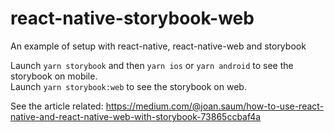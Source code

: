 # react-native-storybook-web

An example of setup with react-native, react-native-web and storybook

Launch `yarn storybook` and then `yarn ios` or `yarn android` to see the storybook on mobile.  
Launch `yarn storybook:web` to see the storybook on web.

See the article related: https://medium.com/@joan.saum/how-to-use-react-native-and-react-native-web-with-storybook-73865ccbaf4a